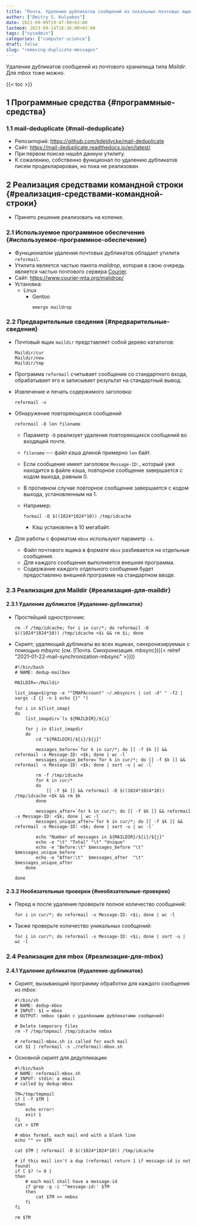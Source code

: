 ```yaml
---
title: "Почта. Удаление дубликатов сообщений из локальных почтовых ящиков"
author: ["Dmitry S. Kulyabov"]
date: 2021-09-09T19:47:00+03:00
lastmod: 2023-09-14T16:36:00+03:00
tags: ["sysadmin"]
categories: ["computer-science"]
draft: false
slug: "removing-duplicate-messages"
---
```


Удаление дубликатов сообщений из почтового хранилища типа _Maildir_. Для _mbox_ тоже можно.

<!--more-->

{{< toc >}}


## <span class="section-num">1</span> Программные средства {#программные-средства}


### <span class="section-num">1.1</span> mail-deduplicate {#mail-deduplicate}

-   Репозиторий: <https://github.com/kdeldycke/mail-deduplicate>
-   Сайт: <https://mail-deduplicate.readthedocs.io/en/latest/>
-   При первом поиске нашёл данную утилиту.
-   К сожалению, собственно функционал по удалению дубликатов писем продекларирован, но пока не реализован.


## <span class="section-num">2</span> Реализация средствами командной строки {#реализация-средствами-командной-строки}

-   Принято решение реализовать на коленке.


### <span class="section-num">2.1</span> Используемое программное обеспечение {#используемое-программное-обеспечение}

-   Функционалом удаления почтовых дубликатов обладает утилита `reformail`.
-   Утилита является частью пакета _maildrop_, которая в свою очередь является частью почтового сервера [Courier](http://www.courier-mta.org/).
-   Сайт: <https://www.courier-mta.org/maildrop/>
-   Установка:
    -   Linux
        -   Gentoo
            ```shell
            emerge maildrop
            ```


### <span class="section-num">2.2</span> Предварительные сведения {#предварительные-сведения}

-   Почтовый ящик `maildir` представляет собой дерево каталогов:
    ```shell
    Maildir/cur
    Maildir/new
    Maildir/tmp
    ```
-   Программа `reformail` считывает сообщение со стандартного входа, обрабатывает его и записывает результат на стандартный вывод.
-   Извлечение и печать содержимого заголовка:
    ```shell
    reformail -x
    ```
-   Обнаружение повторяющихся сообщений
    ```shell
    reformail -D len filename
    ```

    -   Параметр `-D` реализует удаления повторяющихся сообщений во входящей почте.
    -   `filename` --- файл кэша длиной примерно `len` байт.
    -   Если сообщение имеет заголовок `Message-ID:`, который уже находится в файле кэша, повторное сообщение завершается с кодом выхода, равным 0.
    -   В противном случае повторное сообщение завершается с кодом выхода, установленным на 1.
    -   Например:
        ```shell
        formail -D $((1024*1024*10)) /tmp/idcache
        ```

        -   Кэш установлен в 10 мегабайт.
-   Для работы с форматом `mbox` используют параметр `-s`.
    -   Файл почтового ящика в формате `mbox` разбивается на отдельные сообщения.
    -   Для каждого сообщения выполняется внешняя программа.
    -   Содержание каждого отдельного сообщения будет предоставлено внешней программе на стандартном вводе.


### <span class="section-num">2.3</span> Реализация для Maildir {#реализация-для-maildir}


#### <span class="section-num">2.3.1</span> Удаление дубликатов {#удаление-дубликатов}

-   Простейший однострочник:
    ```shell
    rm -f /tmp/idcache; for i in cur/*; do reformail -D $((1024*1024*10)) /tmp/idcache <$i && rm $i; done
    ```
-   Скрипт, удаляющий дубликаты во всех ящиках, синхронизируемых с помощью _mbsync_ (см. [Почта. Синхронизация. mbsync]({{< relref "2021-01-22-mail-synchronization-mbsync" >}}))
    ```shell
    #!/bin/bash
    # NAME: dedup-mailbox

    MAILDIR=~/Maildir

    list_imap=$(grep -e "^IMAPAccount" ~/.mbsyncrc | cut -d" " -f2 | xargs -I {} -n 1 echo {}" ")

    for i in ${list_imap}
    do
        list_imapdir=`ls ${MAILDIR}/${i}`

        for j in $list_imapdir
        do
            cd "${MAILDIR}/${i}/${j}"

            messages_before=`for k in cur/*; do [[ -f $k ]] && reformail -x Message-ID: <$k; done | wc -l`
            messages_unique_before=`for k in cur/*; do [[ -f $k ]] && reformail -x Message-ID: <$k; done | sort -u | wc -l`

            rm -f /tmp/idcache
            for k in cur/*
            do
                [[ -f $k ]] && reformail -D $((1024*1024*10)) /tmp/idcache <$k && rm $k
            done

            messages_after=`for k in cur/*; do [[ -f $k ]] && reformail -x Message-ID: <$k; done | wc -l`
            messages_unique_after=`for k in cur/*; do [[ -f $k ]] && reformail -x Message-ID: <$k; done | sort -u | wc -l`

            echo "Number of messages in ${MAILDIR}/${i}/${j}"
            echo -e "\t" "Total" "\t" "Unique"
            echo -e "Before:\t" $messages_before "\t" $messages_unique_before
            echo -e "After:\t"  $messages_after  "\t" $messages_unique_after
        done

    done
    ```


#### <span class="section-num">2.3.2</span> Необязательные проверки {#необязательные-проверки}

-   Перед и после удаления проверьте полное количество сообщений:
    ```shell
    for i in cur/*; do reformail -x Message-ID: <$i; done | wc -l
    ```
-   Также проверьте количество уникальных сообщений:
    ```shell
    for i in cur/*; do reformail -x Message-ID: <$i; done | sort -u | wc -l
    ```


### <span class="section-num">2.4</span> Реализация для mbox {#реализация-для-mbox}


#### <span class="section-num">2.4.1</span> Удаление дубликатов {#удаление-дубликатов}

-   Скрипт, вызывающий программу обработки для каждого сообщения из _mbox_:
    ```shell
    #!/bin/sh
    # NAME: dedup-mbox
    # INPUT: $1 = mbox
    # OUTPUT: nmbox (файл с удалёнными дубликатами сообщений)

    # Delete temporary files
    rm -f /tmp/tmpmail /tmp/idcache nmbox

    # reformail-mbox.sh is called for each mail
    cat $1 | reformail -s ./reformail-mbox.sh
    ```
-   Основной скрипт для дедупликации:
    ```shell
    #!/bin/bash
    # NAME: reformail-mbox.sh
    # INPUT: stdin: a email
    # called by dedup-mbox

    TM=/tmp/tmpmail
    if [ -f $TM ]
    then
        echo error!
        exit 1
    fi
    cat > $TM

    # mbox format, each mail end with a blank line
    echo "" >> $TM

    cat $TM | reformail -D $((1024*1024*10)) /tmp/idcache

    # if this mail isn't a dup (reformail return 1 if message-id is not found)
    if [ $? != 0 ]
    then
        # each mail shall have a message-id
        if grep -q -i '^message-id:' $TM
        then
            cat $TM >> nmbox
        fi
    fi

    rm $TM
    ```
